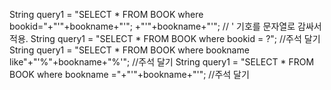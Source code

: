 
String query1 = "SELECT * FROM BOOK where bookid="+"'"+bookname+"'";
 +"'"+bookname+"'";  // '  기호를 문자열로 감싸서 적용.
String query1 = "SELECT * FROM BOOK where bookid = ?";
	//주석 달기
String query1 = "SELECT * FROM BOOK where bookname like"+"'%"+bookname+"%'";
//주석 달기
String query1 = "SELECT * FROM BOOK where bookname ="+"'"+bookname+"'";
//주석 달기



